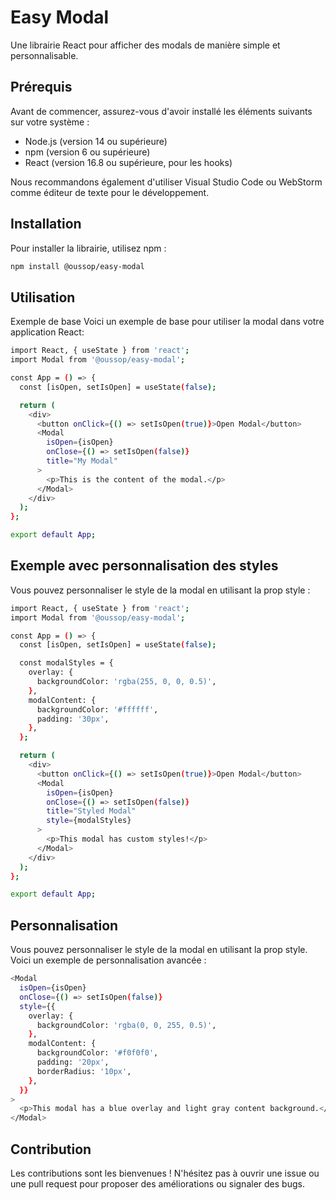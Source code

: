 # Easy Modal

Une librairie React pour afficher des modals de manière simple et personnalisable.

## Prérequis
Avant de commencer, assurez-vous d'avoir installé les éléments suivants sur votre système :

- Node.js (version 14 ou supérieure)
- npm (version 6 ou supérieure)
- React (version 16.8 ou supérieure, pour les hooks)

Nous recommandons également d'utiliser Visual Studio Code ou WebStorm comme éditeur de texte pour le développement.

## Installation

Pour installer la librairie, utilisez npm :

```bash
npm install @oussop/easy-modal
```

## Utilisation
Exemple de base
Voici un exemple de base pour utiliser la modal dans votre application React:

```bash
import React, { useState } from 'react';
import Modal from '@oussop/easy-modal';

const App = () => {
  const [isOpen, setIsOpen] = useState(false);

  return (
    <div>
      <button onClick={() => setIsOpen(true)}>Open Modal</button>
      <Modal
        isOpen={isOpen}
        onClose={() => setIsOpen(false)}
        title="My Modal"
      >
        <p>This is the content of the modal.</p>
      </Modal>
    </div>
  );
};

export default App;
```

## Exemple avec personnalisation des styles
Vous pouvez personnaliser le style de la modal en utilisant la prop style :

```bash
import React, { useState } from 'react';
import Modal from '@oussop/easy-modal';

const App = () => {
  const [isOpen, setIsOpen] = useState(false);

  const modalStyles = {
    overlay: {
      backgroundColor: 'rgba(255, 0, 0, 0.5)',
    },
    modalContent: {
      backgroundColor: '#ffffff',
      padding: '30px',
    },
  };

  return (
    <div>
      <button onClick={() => setIsOpen(true)}>Open Modal</button>
      <Modal
        isOpen={isOpen}
        onClose={() => setIsOpen(false)}
        title="Styled Modal"
        style={modalStyles}
      >
        <p>This modal has custom styles!</p>
      </Modal>
    </div>
  );
};

export default App;
```

## Personnalisation
Vous pouvez personnaliser le style de la modal en utilisant la prop style. Voici un exemple de personnalisation avancée :

```bash
<Modal
  isOpen={isOpen}
  onClose={() => setIsOpen(false)}
  style={{
    overlay: {
      backgroundColor: 'rgba(0, 0, 255, 0.5)',
    },
    modalContent: {
      backgroundColor: '#f0f0f0',
      padding: '20px',
      borderRadius: '10px',
    },
  }}
>
  <p>This modal has a blue overlay and light gray content background.</p>
</Modal>
```

## Contribution
Les contributions sont les bienvenues ! N'hésitez pas à ouvrir une issue ou une pull request pour proposer des améliorations ou signaler des bugs.

